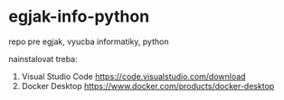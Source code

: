 # egjak-info-python
repo pre egjak, vyucba informatiky, python

nainstalovat treba: 
1) Visual Studio Code https://code.visualstudio.com/download
2) Docker Desktop https://www.docker.com/products/docker-desktop
